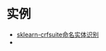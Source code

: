 # 实例

- [sklearn-crfsuite命名实体识别](https://sklearn-crfsuite.readthedocs.io/en/latest/tutorial.html)
- ​